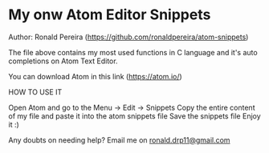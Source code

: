 # My onw Atom Editor Snippets

Author: Ronald Pereira (https://github.com/ronaldpereira/atom-snippets)

The file above contains my most used functions in C language and it's auto completions on Atom Text Editor.

You can download Atom in this link (https://atom.io/)

HOW TO USE IT

Open Atom and go to the Menu -> Edit -> Snippets
Copy the entire content of my file and paste it into the atom snippets file
Save the snippets file
Enjoy it :)

Any doubts on needing help?
Email me on ronald.drp11@gmail.com
